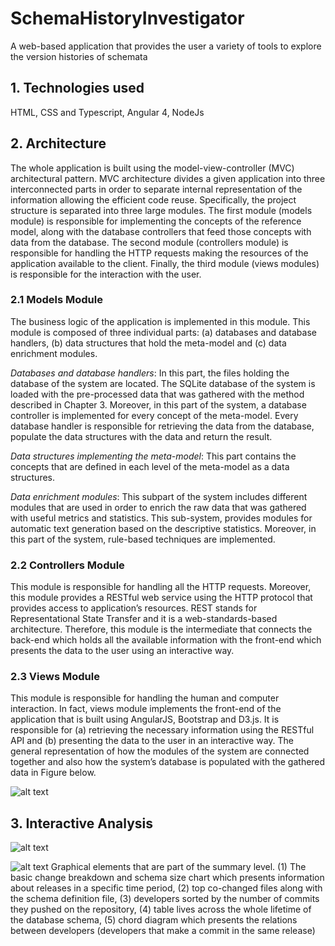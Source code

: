 # SchemaHistoryInvestigator
A web-based application that provides the user a variety of tools to explore the version histories of schemata

## 1. Technologies used
HTML, CSS and Typescript, Angular 4, NodeJs

## 2. Architecture
The whole application is built using the model-view-controller (MVC) architectural pattern. MVC architecture divides a given application into three
interconnected parts in order to separate internal representation of the information allowing the efficient code reuse. Specifically, the project
structure is separated into three large modules. 
The first module (models module) is responsible for implementing the concepts of the reference model,
along with the database controllers that feed those concepts with data from the database. The second module (controllers
module) is responsible for handling the HTTP requests making the resources
of the application available to the client. Finally, the third module (views
modules) is responsible for the interaction with the user.

### 2.1 Models Module
The business logic of the application is implemented in this module. This
module is composed of three individual parts: (a) databases and database
handlers, (b) data structures that hold the meta-model and (c) data enrichment modules.

_Databases and database handlers_: In this part, the files holding the database of
the system are located. The SQLite database of the system is loaded with the
pre-processed data that was gathered with the method described in Chapter
3. Moreover, in this part of the system, a database controller is implemented
for every concept of the meta-model. Every database handler is responsible
for retrieving the data from the database, populate the data structures with
the data and return the result.

_Data structures implementing the meta-model_: This part contains the concepts
that are defined in each level of the meta-model as a data structures.

_Data enrichment modules_: This subpart of the system includes different
modules that are used in order to enrich the raw data that was gathered with
useful metrics and statistics. This sub-system, provides modules for automatic
text generation based on the descriptive statistics. Moreover, in this part of the system, rule-based techniques are
implemented.

### 2.2 Controllers Module
This module is responsible for handling all the HTTP requests. Moreover, this
module provides a RESTful web service using the HTTP protocol that
provides access to application’s resources. REST stands for Representational
State Transfer and it is a web-standards-based architecture. Therefore, this
module is the intermediate that connects the back-end which holds all the available information with the front-end which presents the data to the user
using an interactive way.

### 2.3 Views Module
This module is responsible for handling the human and computer interaction.
In fact, views module implements the front-end of the application that is built
using AngularJS, Bootstrap and D3.js. It is responsible for (a) retrieving the
necessary information using the RESTful API and (b) presenting the data to
the user in an interactive way.
The general representation of how the modules of the system are connected
together and also how the system’s database is populated with the gathered
data in Figure below. 

![alt text](http://thanos-pappas.com/projects/shi/arc.png "Architecture")

 
## 3. Interactive Analysis

![alt text](http://thanos-pappas.com/projects/shi/fig1.png "Figure 1")

![alt text](http://thanos-pappas.com/projects/shi/fig2.png "Figure 2")
Graphical elements that are part of the summary level. 
(1) The basic change breakdown and schema size chart which presents information about releases in a specific time period, 
(2) top co-changed files along with the schema definition file, 
(3) developers sorted by the number of commits they pushed on the repository, 
(4) table lives across the whole lifetime of the database schema, 
(5) chord diagram which presents the relations between developers (developers that make a commit in the same release)
